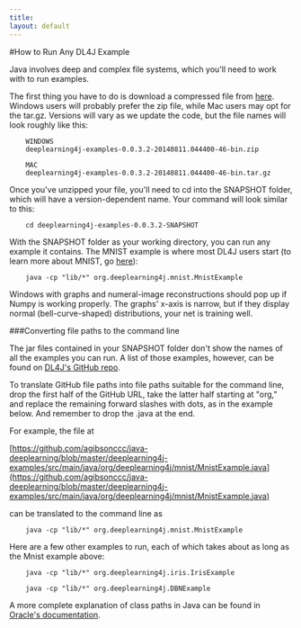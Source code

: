 ```yaml
---
title:
layout: default
---
```


#How to Run Any DL4J Example

Java involves deep and complex file systems, which you'll need to work with to run examples. 

The first thing you have to do is download a compressed file from [here](https://oss.sonatype.org/content/repositories/snapshots/org/deeplearning4j/deeplearning4j-examples/0.0.3.2-SNAPSHOT/). Windows users will probably prefer the zip file, while Mac users may opt for the tar.gz. Versions will vary as we update the code, but the file names will look roughly like this:

		WINDOWS
		deeplearning4j-examples-0.0.3.2-20140811.044400-46-bin.zip
		
		MAC
		deeplearning4j-examples-0.0.3.2-20140811.044400-46-bin.tar.gz

Once you've unzipped your file, you'll need to cd into the SNAPSHOT folder, which will have a version-dependent name. Your command will look similar to this: 

		cd deeplearning4j-examples-0.0.3.2-SNAPSHOT

With the SNAPSHOT folder as your working directory, you can run any example it contains. The MNIST example is where most DL4J users start (to learn more about MNIST, go [here](../mnist-tutorial.html)):

		java -cp "lib/*" org.deeplearning4j.mnist.MnistExample

Windows with graphs and numeral-image reconstructions should pop up if Numpy is working properly. The graphs' x-axis is narrow, but if they display normal (bell-curve-shaped) distributions, your net is training well.

###Converting file paths to the command line

The jar files contained in your SNAPSHOT folder don't show the names of all the examples you can run. A list of those examples, however, can be found on [DL4J's GitHub repo](https://github.com/agibsonccc/java-deeplearning/tree/master/deeplearning4j-examples/src/main/java/org/deeplearning4j/example). 

To translate GitHub file paths into file paths suitable for the command line, drop the first half of the GitHub URL, take the latter half starting at "org," and replace the remaining forward slashes with dots, as in the example below. And remember to drop the .java at the end.

For example, the file at 

[https://github.com/agibsonccc/java-deeplearning/blob/master/deeplearning4j-examples/src/main/java/org/deeplearning4j/mnist/MnistExample.java](https://github.com/agibsonccc/java-deeplearning/blob/master/deeplearning4j-examples/src/main/java/org/deeplearning4j/mnist/MnistExample.java)

can be translated to the command line as

		java -cp "lib/*" org.deeplearning4j.mnist.MnistExample

Here are a few other examples to run, each of which takes about as long as the Mnist example above: 
		
		java -cp "lib/*" org.deeplearning4j.iris.IrisExample
		
		java -cp "lib/*" org.deeplearning4j.DBNExample

A more complete explanation of class paths in Java can be found in [Oracle's  documentation](http://docs.oracle.com/javase/8/docs/technotes/tools/windows/classpath.html).
